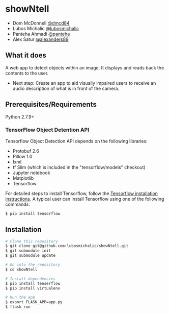 # showNtell

- Dom McDonnell   [@dmcd84](https://github.com/dmcd84)
- Lubos Michalic  [@lubosmichalic](https://github.com/lubosmichalic)
- Panteha Ahmadi  [@panteha](http://github.com/panteha)
- Alex Satur      [@alexanders89](http://github.com/alexanders89)

## What it does

A web app to detect objects within an image. It displays and reads back the contents to the user.

- Next step: Create an app to aid visually impaired users to receive an audio description of what is in front of the camera.

## Prerequisites/Requirements

Python 2.7.9+

### TensorFlow Object Detention API
Tensorflow Object Detection API depends on the following libraries:

* Protobuf 2.6
* Pillow 1.0
* lxml
* tf Slim (which is included in the "tensorflow/models" checkout)
* Jupyter notebook
* Matplotlib
* Tensorflow

For detailed steps to install Tensorflow, follow the
[Tensorflow installation instructions](https://www.tensorflow.org/install/).
A typical user can install Tensorflow using one of the following commands:
```bash
$ pip install tensorflow
```
## Installation

```bash
# Clone this repository
$ git clone git@github.com:lubosmichalic/showNtell.git
$ git submodule init
$ git submodule update

# Go into the repository
$ cd showNtell

# Install dependencies
$ pip install tenserflow
$ pip install virtualenv

# Run the app
$ export FLASK_APP=app.py
$ flask run
```
